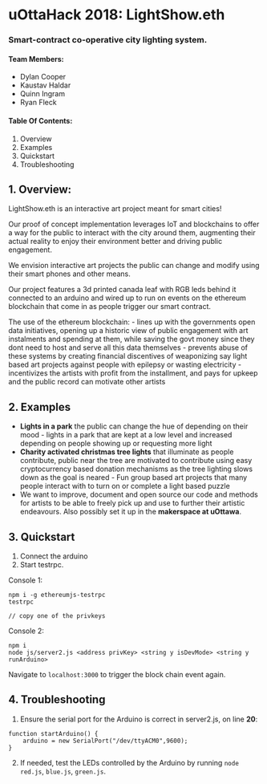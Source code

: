 # uOttaHack 2018: LightShow.eth
### Smart-contract co-operative city lighting system.

#### Team Members:
- Dylan Cooper
- Kaustav Haldar
- Quinn Ingram
- Ryan Fleck

#### Table Of Contents:
1. Overview
2. Examples
3. Quickstart
4. Troubleshooting 

## **1. Overview:**

LightShow.eth is an interactive art project meant for smart cities!

Our proof of concept implementation leverages IoT and blockchains to offer a way for the public to interact with the city around them, augmenting their actual reality to enjoy their environment better and driving public engagement.

We envision interactive art projects the public can change and modify using their smart phones and other means.

Our project features a 3d printed canada leaf with RGB leds behind it connected to an arduino and wired up to run on events on the ethereum blockchain that come in as people trigger our smart contract.

The use of the ethereum blockchain: - lines up with the governments open data initiatives, opening up a historic view of public engagement with art instalments and spending at them, while saving the govt money since they dont need to host and serve all this data themselves - prevents abuse of these systems by creating financial discentives of weaponizing say light based art projects against people with epilepsy or wasting electricity - incentivizes the artists with profit from the installment, and pays for upkeep and the public record can motivate other artists

## 2. Examples
- **Lights in a park** the public can change the hue of depending on their mood - lights in a park that are kept at a low level and increased depending on people showing up or requesting more light 
- **Charity activated christmas tree lights** that illuminate as people contribute, public near the tree are motivated to contribute using easy cryptocurrency based donation mechanisms as the tree lighting slows down as the goal is neared - Fun group based art projects that many people interact with to turn on or complete a light based puzzle
- We want to improve, document and open source our code and methods for artists to be able to freely pick up and use to further their artistic endeavours. Also possibly set it up in the **makerspace at uOttawa**.

## 3. Quickstart

1. Connect the arduino 
2. Start testrpc.  

Console 1:
```
npm i -g ethereumjs-testrpc
testrpc

// copy one of the privkeys

```
Console 2:
```
npm i
node js/server2.js <address privKey> <string y isDevMode> <string y runArduino>

```

Navigate to `localhost:3000` to trigger the block chain event again. 

## 4. Troubleshooting

1. Ensure the serial port for the Arduino is correct in server2.js, on line **20**:
```
function startArduino() {
	arduino = new SerialPort("/dev/ttyACM0",9600);
}
```
2. If needed, test the LEDs controlled by the Arduino by running `node red.js`, `blue.js`, `green.js`.
